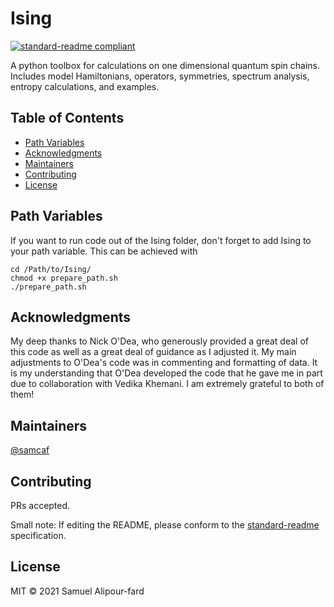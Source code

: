 # Ising

[![standard-readme compliant](https://img.shields.io/badge/standard--readme-OK-green.svg?style=flat-square)](https://github.com/RichardLitt/standard-readme)

A python toolbox for calculations on one dimensional quantum spin chains. Includes model Hamiltonians, operators, symmetries, spectrum analysis, entropy calculations, and examples.


## Table of Contents

- [Path Variables](#pathvars)
- [Acknowledgments](#acknowledgments)
- [Maintainers](#maintainers)
- [Contributing](#contributing)
- [License](#license)


## <a name="pathvars"></a> Path Variables
If you want to run code out of the Ising folder, don't forget to add Ising to your path variable. This can be achieved with
```
cd /Path/to/Ising/
chmod +x prepare_path.sh
./prepare_path.sh
```

## <a name="pathvars"></a> Acknowledgments
My deep thanks to Nick O'Dea, who generously provided a great deal of this code as well as a great deal of guidance as I adjusted it. My main adjustments to O'Dea's code was in commenting and formatting of data. It is my understanding that O'Dea developed the code that he gave me in part due to collaboration with Vedika Khemani. I am extremely grateful to both of them!

## <a name="maintainers"></a> Maintainers

[@samcaf](https://github.com/samcaf)

## <a name="contributing"></a> Contributing

PRs accepted.

Small note: If editing the README, please conform to the [standard-readme](https://github.com/RichardLitt/standard-readme) specification.

## <a name="license"></a> License

MIT © 2021 Samuel Alipour-fard
